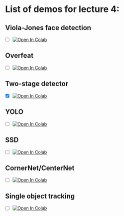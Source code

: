 # List of demos for lecture 4:

## Viola-Jones face detection

- [ ] [![Open In Colab](https://colab.research.google.com/assets/colab-badge.svg)](https://colab.research.google.com/github/AU-MaLeCI/CV-ECE-AU-2023/blob/main/Lecture_4/viola-jones.ipynb)

## Overfeat

- [ ] [![Open In Colab](https://colab.research.google.com/assets/colab-badge.svg)](https://colab.research.google.com/github/AU-MaLeCI/CV-ECE-AU-2023/blob/main/Lecture_4/.ipynb)

## Two-stage detector

- [x] [![Open In Colab](https://colab.research.google.com/assets/colab-badge.svg)](https://colab.research.google.com/github/AU-MaLeCI/CV-ECE-AU-2023/blob/main/Lecture_4/object-detection.ipynb)

## YOLO

- [ ] [![Open In Colab](https://colab.research.google.com/assets/colab-badge.svg)](https://colab.research.google.com/github/AU-MaLeCI/CV-ECE-AU-2023/blob/main/Lecture_4/.ipynb)

## SSD

- [ ] [![Open In Colab](https://colab.research.google.com/assets/colab-badge.svg)](https://colab.research.google.com/github/AU-MaLeCI/CV-ECE-AU-2023/blob/main/Lecture_4/.ipynb)

## CornerNet/CenterNet

- [ ] [![Open In Colab](https://colab.research.google.com/assets/colab-badge.svg)](https://colab.research.google.com/github/AU-MaLeCI/CV-ECE-AU-2023/blob/main/Lecture_4/.ipynb)

## Single object tracking

- [ ] [![Open In Colab](https://colab.research.google.com/assets/colab-badge.svg)](https://colab.research.google.com/github/AU-MaLeCI/CV-ECE-AU-2023/blob/main/Lecture_4/.ipynb)

